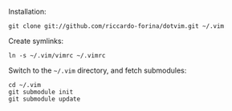 Installation:

    git clone git://github.com/riccardo-forina/dotvim.git ~/.vim

Create symlinks:

    ln -s ~/.vim/vimrc ~/.vimrc

Switch to the `~/.vim` directory, and fetch submodules:

    cd ~/.vim
    git submodule init
    git submodule update
